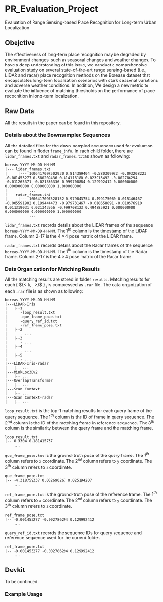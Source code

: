 # PR_Evaluation_Project
Evaluation of Range Sensing-based Place Recognition for Long-term Urban Localization

## Obejctive
The effectiveness of long-term place recognition may be degraded by environment changes, such as seasonal changes and weather changes. To have a deep understanding of this issue, we conduct a comprehensive evaluation study on several state-of-the-art range sensing-based (i.e., LiDAR and radar) place recognition methods on the Borease dataset that encapsulates long-term localization scenarios with stark seasonal variations and adverse weather conditions. In addition, We design a new metric to evaluate the influence of matching thresholds on the performance of place recognition in long-term localization.

## Raw Data
All the results in the paper can be found in this repository.

### Details about the Downsampled Sequences
All the detailed files for the down-sampled sequences used for evaluation can be found in floder `frame_info`. In each child folder, there are `lidar_frames.txt` and `radar_frames.txt`as shown as following:

```text
boreas-YYYY-MM-DD-HH-MM
|--- lidar_frames.txt
|     |--- 1606417097502930 0.814389404 -0.580309922 -0.003208223 -0.001453277 0.580209436 0.814116180 0.023913492 -0.002786294 -0.011265371 -0.021336336 0.999708884 0.129992412 0.000000000 0.000000000 0.000000000 1.000000000 
|          ...
|--- radar_frames.txt
|     |--- 1606417097528152 0.979843754 0.199175060 0.015346467 -0.005591902 0.199444473 -0.979731467 -0.018658891 -0.010576910 0.011319031 0.021343566 -0.999708123 0.494885921 0.000000000 0.000000000 0.000000000 1.000000000 
           ...
```

`lidar_frames.txt` records details about the LiDAR frames of the sequence `boreas-YYYY-MM-DD-HH-MM`. The $1^{th}$ column is the timestamp of the LiDAR frame. Column 2-17 is the $4 \times 4$ pose matrix of the LiDAR frame.

`radar_frames.txt` records details about the Radar frames of the sequence `boreas-YYYY-MM-DD-HH-MM`. The $1^{th}$ column is the timestamp of the Radar frame. Column 2-17 is the $4 \times 4$ pose matrix of the Radar frame.

### Data Organization for Matching Results

All the matching results are stored in folder `results`. Matching results for each { $\{< k, j >}$ } $_j$ is compressed as `.rar` file. The data organization of each `.rar` file is as shown as following: 

```text
boreas-YYYY-MM-DD-HH-MM
|---LiDAR-Iris
|   |--1
|      -loop_result.txt
|      -que_frame_pose.txt
|      -query_ref_id.txt
|      -ref_frame_pose.txt
|   |--2
|      - ...
|   |--3
|      - ...
|   |--4
|      - ...
|   |--5
|      - ...
|---LiDAR-Iris-radar
|   |-- ...
|---MinkLoc3Dv2
|   |-- ...
|---OverlapTransformer
|   |-- ...
|---Scan Context
|   |-- ...
|---Scan Context-radar
|   |-- ...
```

`loop_result.txt` is the top-1 matching results for each query frame of the query sequence. The $1^{th}$ column is the ID of frame in query sequence. The $2^{nd}$ column is the ID of the matching frame in reference sequence. The $3^{th}$ column is the similarity between the query frame and the matching frame.
```text
loop_result.txt
|-- 0 3304 0.181415737
    ...
```

`que_frame_pose.txt` is the ground-truth pose of the query frame. The $1^{th}$ column refers to `x` coordinate. The $2^{nd}$ column refers to `y` coordinate. The $3^{th}$ column refers to `z` coordinate. 
```text
que_frame_pose.txt
|-- -4.318759337 0.052690267 0.025194207
    ...
```

`ref_frame_pose.txt` is the ground-truth pose of the reference frame. The $1^{th}$ column refers to `x` coordinate. The $2^{nd}$ column refers to `y` coordinate. The $3^{th}$ column refers to `z` coordinate. 
```text
ref_frame_pose.txt
|-- -0.001453277 -0.002786294 0.129992412
    ...
```

`query_ref_id.txt` records the sequence IDs for query sequence and reference sequence used for the current folder. 
```text
ref_frame_pose.txt
|-- -0.001453277 -0.002786294 0.129992412
    ...
```

## Devkit 
To be continued.
<!--We also provide tools for calculating $\overline{AwC\mbox{-}RT}$ and $\overline{AwC\mbox{-}PT}$.-->

### Example Usage
